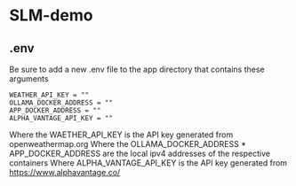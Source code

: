 # SLM-demo

## .env
Be sure to add a new .env file to the app directory that contains these arguments

    WEATHER_API_KEY = ""
    OLLAMA_DOCKER_ADDRESS = ""
    APP_DOCKER_ADDRESS = ""
    ALPHA_VANTAGE_API_KEY = ""
Where the WAETHER_API_KEY is the API key generated from openweathermap.org
Where the OLLAMA_DOCKER_ADDRESS * APP_DOCKER_ADDRESS are the local ipv4 addresses of the respective containers
Where ALPHA_VANTAGE_API_KEY is the API key generated from https://www.alphavantage.co/
